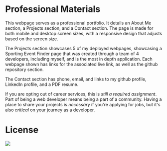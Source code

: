 # Professional Materials

This webpage serves as a professional portfolio.  It details an About Me section, a Projects section, and a Contact section.  The page is made for both mobile and desktop screen sizes, with a responsive design that adjusts based on the screen size.  

The Projects section showcases 5 of my deployed webpages, showcasing a Sporting Event Finder page that was created through a team of 4 developers, including myself, and is the most in depth application.  Each webpage shown has links for the associated live link, as well as the github repository section.

The Contact section has phone, email, and links to my github profile, LinkedIn profile, and a PDF resume.  

If you are opting out of career services, this is *still a required assignment*. Part of being a web developer means being a part of a community. Having a place to share your projects is *necessary* if you're applying for jobs, but it's also *critical* on your journey as a developer.

# License

![](https://img.shields.io/badge/License-MIT-yellowgreen)

